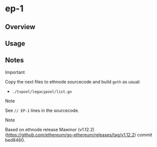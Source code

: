 # ep-1

## Overview

## Usage

## Notes

> [!IMPORTANT]
> Copy the next files to ethnode sourcecode and build ```geth``` as usual:
>  - ```./txpool/legacypool/list.go```

> [!NOTE]
> See ```// EP-1``` lines in the sourcecode.

> [!NOTE]
> Based on ethnode release Mawinor (v1.12.2) (https://github.com/ethereum/go-ethereum/releases/tag/v1.12.2) commit bed8460.
